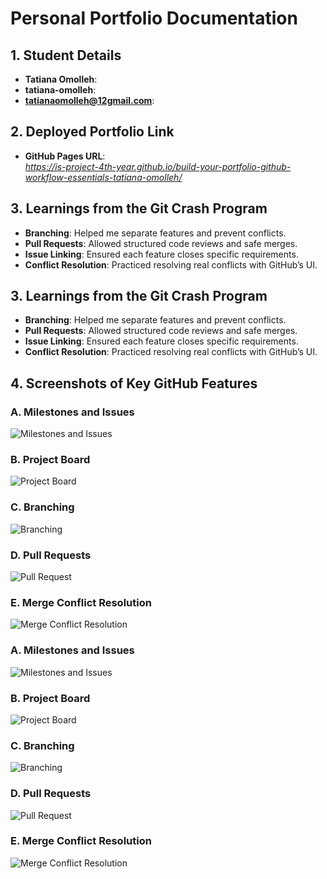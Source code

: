 # Personal Portfolio Documentation

## 1. Student Details

- **Tatiana Omolleh**:
- **tatiana-omolleh**:
- **tatianaomolleh@12gmail.com**:

## 2. Deployed Portfolio Link

- **GitHub Pages URL**:  
  _https://is-project-4th-year.github.io/build-your-portfolio-github-workflow-essentials-tatiana-omolleh/_

## 3. Learnings from the Git Crash Program

- **Branching**: Helped me separate features and prevent conflicts.
- **Pull Requests**: Allowed structured code reviews and safe merges.
- **Issue Linking**: Ensured each feature closes specific requirements.
- **Conflict Resolution**: Practiced resolving real conflicts with GitHub’s UI.
## 3. Learnings from the Git Crash Program

- **Branching**: Helped me separate features and prevent conflicts.
- **Pull Requests**: Allowed structured code reviews and safe merges.
- **Issue Linking**: Ensured each feature closes specific requirements.
- **Conflict Resolution**: Practiced resolving real conflicts with GitHub’s UI.

## 4. Screenshots of Key GitHub Features

### A. Milestones and Issues
![Milestones and Issues](images/milestones.png)

### B. Project Board
![Project Board](images/project-board.png)

### C. Branching
![Branching](images/branches.png)

### D. Pull Requests
![Pull Request](images/pull-request.png)

### E. Merge Conflict Resolution
![Merge Conflict Resolution](images/merge-conflict.png)

### A. Milestones and Issues
![Milestones and Issues](images/milestones.png)

### B. Project Board
![Project Board](images/project-board.png)

### C. Branching
![Branching](images/branches.png)

### D. Pull Requests
![Pull Request](images/pull-request.png)

### E. Merge Conflict Resolution
![Merge Conflict Resolution](images/merge-conflict.png)
